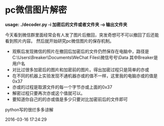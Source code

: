 # pc微信图片解密                                                                                                                                                           

**usage: ./decoder.py -i 加密后的文件或者文件夹 -o 输出文件夹**

今天看到微信群里面经常会有人发了图片后撤回，突发奇想可不可以撤回了后还能看到照片内容。
然后就开始研究pc微信图片的保存机制。


* 观察后发现微信的照片在撤回后加密后的文件仍然保存在电脑中，路径是C:\Users\Breaker\Documents\WeChat Files\微信号号\Data 
其中Breaker是用户名
* 对比过很多加密后的图片和加密前的图片。得出加密过程只是简单的亦或
* 在不同的机器上实验发现不通机器亦或的值不一样，这里我的电脑亦或的值是0x37
* 亦或的过程是取源文件的每一个字节亦或上面的0x37
* 解密过程只要再次亦或这个值就可以。
* 要知道你自己的的亦或值是多少只要对比加密前后的文件即可



python写的很烂多多谅解

2016-03-16 17:24:29
